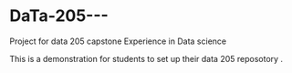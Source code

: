 # DaTa-205---


Project for data 205 capstone Experience in Data science

This is a demonstration for students to set up their data 205 reposotory .
